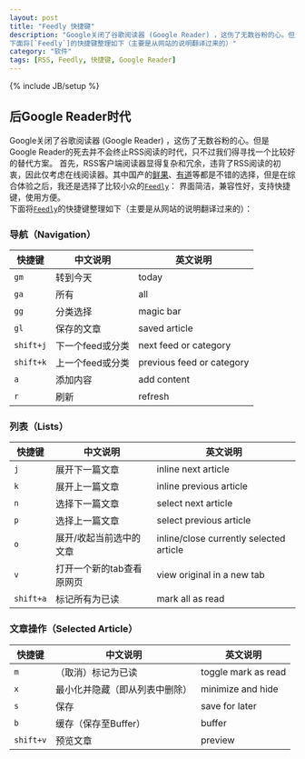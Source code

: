 ```yaml
---
layout: post
title: "Feedly 快捷键"
description: "Google关闭了谷歌阅读器 (Google Reader) ，这伤了无数谷粉的心。但是Google Reader的死去并不会终止RSS阅读的时代，只不过我们得寻找一个比较好的替代方案。 首先，RSS客户端阅读器显得复杂和冗余，违背了RSS阅读的初衷，因此仅考虑在线阅读器。其中国产的[鲜果](http://xianguo.com/)、[有道](http://reader.youdao.com/)等都是不错的选择，但是在综合体验之后，我还是选择了比较小众的[`Feedly`]： 界面简洁，兼容性好，支持快捷键，使用方便。  
下面将[`Feedly`]的快捷键整理如下（主要是从网站的说明翻译过来的）"
category: "软件"
tags: [RSS, Feedly, 快捷键, Google Reader]
---
```

{% include JB/setup %}

## 后Google Reader时代  
Google关闭了谷歌阅读器 (Google Reader) ，这伤了无数谷粉的心。但是Google Reader的死去并不会终止RSS阅读的时代，只不过我们得寻找一个比较好的替代方案。 首先，RSS客户端阅读器显得复杂和冗余，违背了RSS阅读的初衷，因此仅考虑在线阅读器。其中国产的[鲜果](http://xianguo.com/)、[有道](http://reader.youdao.com/)等都是不错的选择，但是在综合体验之后，我还是选择了比较小众的[`Feedly`]： 界面简洁，兼容性好，支持快捷键，使用方便。  
下面将[`Feedly`]的快捷键整理如下（主要是从网站的说明翻译过来的）：

### 导航（Navigation） 
| 快捷键 | 中文说明 | 英文说明 |
| ------------- |-------------|----|
| ``gm`` | 转到今天 | today |
| `ga` | 所有 | all |
| `gg` | 分类选择 | magic bar |
| `gl` | 保存的文章 | saved article |
| `shift+j` | 下一个feed或分类 | next feed or category |
| `shift+k` | 上一个feed或分类 | previous feed or category  |
| `a` | 添加内容 | add content  |
| `r` | 刷新 | refresh|

### 列表（Lists）
| 快捷键 | 中文说明 | 英文说明 |
| ------------- |-------------|----|
| `j` | 展开下一篇文章 | inline next article |
| `k` | 展开上一篇文章 | inline previous article |
| `n` | 选择下一篇文章 | select next article |
| `p` | 选择上一篇文章 | select previous article |
| `o` | 展开/收起当前选中的文章 | inline/close currently selected article |
| `v` | 打开一个新的tab查看原网页 | view original in a new tab  |
| `shift+a` | 标记所有为已读 | mark all as read  |

### 文章操作（Selected Article）
| 快捷键 | 中文说明 | 英文说明 |
| ------------- |-------------|----|
| `m` | （取消）标记为已读 | toggle mark as read |
| `x` | 最小化并隐藏（即从列表中删除） | minimize and hide |
| `s` | 保存 | save for later |
| `b` | 缓存（保存至Buffer） | buffer |
| `shift+v` | 预览文章 | preview  |

[`Feedly`]: http://cloud.feedly.com ""
